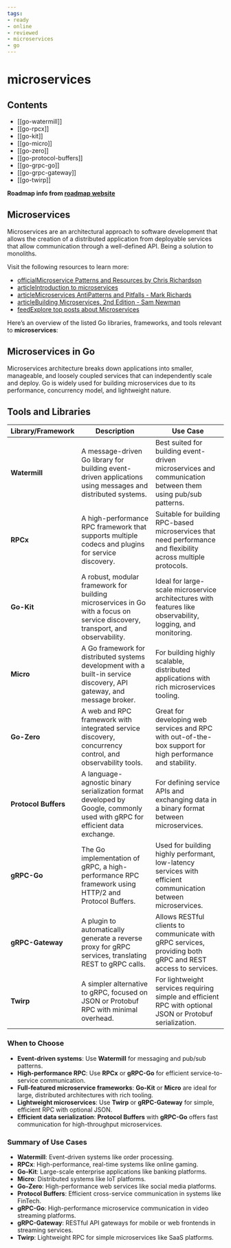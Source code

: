 ```yaml
---
tags:
- ready
- online
- reviewed
- microservices
- go
---
```


# microservices

## Contents

- [[go-watermill]]
- [[go-rpcx]]
- [[go-kit]]
- [[go-micro]]
- [[go-zero]]
- [[go-protocol-buffers]]
- [[go-grpc-go]]
- [[go-grpc-gateway]]
- [[go-twirp]]

__Roadmap info from [roadmap website](https://roadmap.sh/golang/microservices)__

## Microservices

Microservices are an architectural approach to software development that allows the creation of a distributed application from deployable services that allow communication through a well-defined API. Being a solution to monoliths.

Visit the following resources to learn more:

- [officialMicroservice Patterns and Resources by Chris Richardson](https://microservices.io/index.html)
- [articleIntroduction to microservices](https://developer.ibm.com/learningpaths/get-started-application-modernization/intro-microservices/introduction/)
- [articleMicroservices AntiPatterns and Pitfalls - Mark Richards](https://www.oreilly.com/content/microservices-antipatterns-and-pitfalls/)
- [articleBuilding Microservices, 2nd Edition - Sam Newman](https://samnewman.io/books/building_microservices_2nd_edition/)
- [feedExplore top posts about Microservices](https://app.daily.dev/tags/microservices?ref=roadmapsh)

Here’s an overview of the listed Go libraries, frameworks, and tools relevant to __microservices__:

## Microservices in Go

Microservices architecture breaks down applications into smaller, manageable, and loosely coupled services that can independently scale and deploy. Go is widely used for building microservices due to its performance, concurrency model, and lightweight nature.

## Tools and Libraries

| __Library/Framework__ | __Description__                                                                                       | __Use Case__                                                                                               |
|-----------------------|-------------------------------------------------------------------------------------------------------|------------------------------------------------------------------------------------------------------------|
| __Watermill__          | A message-driven Go library for building event-driven applications using messages and distributed systems. | Best suited for building event-driven microservices and communication between them using pub/sub patterns.   |
| __RPCx__               | A high-performance RPC framework that supports multiple codecs and plugins for service discovery.     | Suitable for building RPC-based microservices that need performance and flexibility across multiple protocols.|
| __Go-Kit__             | A robust, modular framework for building microservices in Go with a focus on service discovery, transport, and observability. | Ideal for large-scale microservice architectures with features like observability, logging, and monitoring.   |
| __Micro__              | A Go framework for distributed systems development with a built-in service discovery, API gateway, and message broker. | For building highly scalable, distributed applications with rich microservices tooling.                      |
| __Go-Zero__            | A web and RPC framework with integrated service discovery, concurrency control, and observability tools. | Great for developing web services and RPC with out-of-the-box support for high performance and stability.     |
| __Protocol Buffers__   | A language-agnostic binary serialization format developed by Google, commonly used with gRPC for efficient data exchange. | For defining service APIs and exchanging data in a binary format between microservices.                      |
| __gRPC-Go__            | The Go implementation of gRPC, a high-performance RPC framework using HTTP/2 and Protocol Buffers.    | Used for building highly performant, low-latency services with efficient communication between microservices. |
| __gRPC-Gateway__       | A plugin to automatically generate a reverse proxy for gRPC services, translating REST to gRPC calls. | Allows RESTful clients to communicate with gRPC services, providing both gRPC and REST access to services.   |
| __Twirp__              | A simpler alternative to gRPC, focused on JSON or Protobuf RPC with minimal overhead.                 | For lightweight services requiring simple and efficient RPC with optional JSON or Protobuf serialization.    |

### When to Choose

- __Event-driven systems__: Use __Watermill__ for messaging and pub/sub patterns.
- __High-performance RPC__: Use __RPCx__ or __gRPC-Go__ for efficient service-to-service communication.
- __Full-featured microservice frameworks__: __Go-Kit__ or __Micro__ are ideal for large, distributed architectures with rich tooling.
- __Lightweight microservices__: Use __Twirp__ or __gRPC-Gateway__ for simple, efficient RPC with optional JSON.
- __Efficient data serialization__: __Protocol Buffers__ with __gRPC-Go__ offers fast communication for high-throughput microservices.

### Summary of Use Cases

- __Watermill__: Event-driven systems like order processing.
- __RPCx__: High-performance, real-time systems like online gaming.
- __Go-Kit__: Large-scale enterprise applications like banking platforms.
- __Micro__: Distributed systems like IoT platforms.
- __Go-Zero__: High-performance web services like social media platforms.
- __Protocol Buffers__: Efficient cross-service communication in systems like FinTech.
- __gRPC-Go__: High-performance microservice communication in video streaming platforms.
- __gRPC-Gateway__: RESTful API gateways for mobile or web frontends in streaming services.
- __Twirp__: Lightweight RPC for simple microservices like SaaS platforms.
